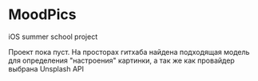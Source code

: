 # MoodPics
iOS summer school project

Проект пока пуст. На просторах гитхаба найдена подходящая модель для определения "настроения" картинки, а так же как провайдер выбрана Unsplash API

